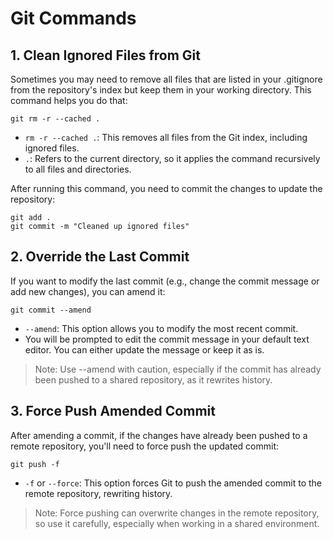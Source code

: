 # Git Commands

## 1. Clean Ignored Files from Git

Sometimes you may need to remove all files that are listed in your .gitignore from the repository's index but keep them in your working directory. This command helps you do that:

```shell
git rm -r --cached .
```

- `rm -r --cached .`: This removes all files from the Git index, including ignored files.
- `.`: Refers to the current directory, so it applies the command recursively to all files and directories.

After running this command, you need to commit the changes to update the repository:

```shell
git add .
git commit -m "Cleaned up ignored files"
```

## 2. Override the Last Commit

If you want to modify the last commit (e.g., change the commit message or add new changes), you can amend it:

```shell
git commit --amend
```

- `--amend`: This option allows you to modify the most recent commit.
- You will be prompted to edit the commit message in your default text editor. You can either update the message or keep it as is.

> Note: Use --amend with caution, especially if the commit has already been pushed to a shared repository, as it rewrites history.

## 3. Force Push Amended Commit

After amending a commit, if the changes have already been pushed to a remote repository, you'll need to force push the updated commit:

```shell
git push -f
```

- `-f` or `--force`: This option forces Git to push the amended commit to the remote repository, rewriting history.

> Note: Force pushing can overwrite changes in the remote repository, so use it carefully, especially when working in a shared environment.

